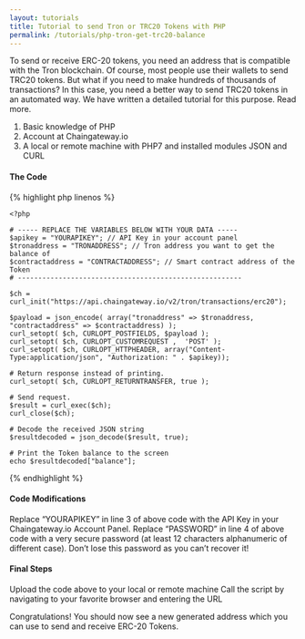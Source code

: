 ```yaml
---
layout: tutorials
title: Tutorial to send Tron or TRC20 Tokens with PHP
permalink: /tutorials/php-tron-get-trc20-balance
---
```


To send or receive ERC-20 tokens, you need an address that is compatible with the Tron blockchain. Of course, most people use their wallets to send TRC20 tokens. But what if you need to make hundreds of thousands of transactions? In this case, you need a better way to send TRC20 tokens in an automated way. We have written a detailed tutorial for this purpose. Read more.

1. Basic knowledge of PHP
2. Account at Chaingateway.io
3. A local or remote machine with PHP7 and installed modules JSON and CURL

#### The Code

{% highlight php linenos %}
    
    <?php

    # ----- REPLACE THE VARIABLES BELOW WITH YOUR DATA -----
    $apikey = "YOURAPIKEY"; // API Key in your account panel
    $tronaddress = "TRONADDRESS"; // Tron address you want to get the balance of
    $contractaddress = "CONTRACTADDRESS"; // Smart contract address of the Token
    # -------------------------------------------------------

    $ch = curl_init("https://api.chaingateway.io/v2/tron/transactions/erc20");

    $payload = json_encode( array("tronaddress" => $tronaddress, "contractaddress" => $contractaddress) );
    curl_setopt( $ch, CURLOPT_POSTFIELDS, $payload );
    curl_setopt( $ch, CURLOPT_CUSTOMREQUEST ,  'POST' );
    curl_setopt( $ch, CURLOPT_HTTPHEADER, array("Content-Type:application/json", "Authorization: " . $apikey));

    # Return response instead of printing.
    curl_setopt( $ch, CURLOPT_RETURNTRANSFER, true );

    # Send request.
    $result = curl_exec($ch);
    curl_close($ch);

    # Decode the received JSON string
    $resultdecoded = json_decode($result, true);

    # Print the Token balance to the screen
    echo $resultdecoded["balance"];

{% endhighlight %}



#### Code Modifications

Replace “YOURAPIKEY” in line 3 of above code with the API Key in your Chaingateway.io Account Panel.
Replace “PASSWORD” in line 4 of above code with a very secure password (at least 12 characters alphanumeric of different case). Don’t lose this password as you can’t recover it!

#### Final Steps

Upload the code above to your local or remote machine
Call the script by navigating to your favorite browser and entering the URL

Congratulations! You should now see a new generated address which you can use to send and receive ERC-20 Tokens. 